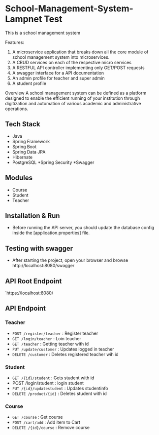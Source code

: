 # School-Management-System-Lampnet Test

This is a school management system 

Features: 
1. A microservice application that breaks down all the core module of school management system 
into microservices. 
2. A CRUD services on each of the respective micro services 
3. A RESTFUL API controller implementing only GET/POST requests 
4. A swagger interface for a API documentation 
5. An admin profile for teacher and super admin 
6. A student profile 

Overview 
A school management system can be defined as a platform designed to enable the efficient running of 
your institution through digitization and automation of various academic and administrative operations. 


## Tech Stack

* Java
* Spring Framework
* Spring Boot
* Spring Data JPA
* Hibernate
* PostgreSQL
*Spring Security
*Swagger

## Modules

* Course
* Student 
* Teacher 


## Installation & Run

* Before running the API server, you should update the database config inside the [application.properties] file.  

## Testing with swagger
* After starting the project, open your browser and browse http://localhost:8080/swagger
       

## API Root Endpoint

`https://localhost:8080/


## API  Endpoint

### Teacher

* `POST /register/teacher` : Register teacher
* `GET /login/teacher` : Loin teacher
* `GET /teacher` : Getting teacher with id
* `PUT /update/customer` : Updates logged in teacher
* `DELETE /customer` : Deletes registered teacher wih id


### Student

* `GET /{id}/student` : Gets student with id
* POST /login/student : login student
* `PUT /{id}/updatestudent` : Updates studentinfo
* `DELETE /product/{id}` : Deletes student with id


### Course 

* `GET /course` : Get course
* `POST /cart/add` : Add item to Cart
* `DELETE /{id}/course` : Remove course
